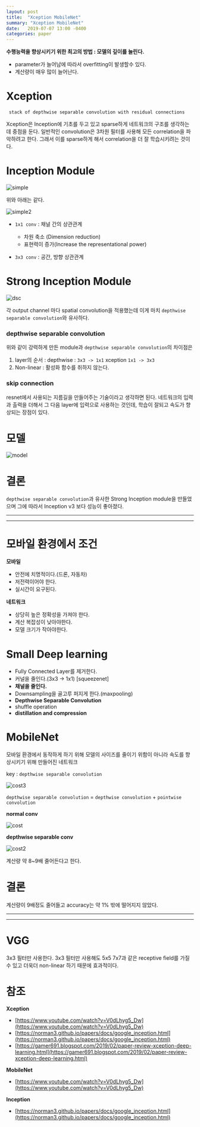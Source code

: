 ```yaml
---
layout: post
title:  "Xception MobileNet"
summary: "Xception MobileNet"
date:   2019-07-07 13:00 -0400
categories: paper
---
```


**수행능력을 향상시키기 위한 최고의 방법 : 모델의 깊이를 늘린다.**
  + parameter가 늘어남에 따라서 overfitting이 발생할수 있다.
  + 계산량이 매우 많이 늘어난다.

# Xception

` stack of depthwise separable convolution with residual connections`

Xception은 Inception에 기초를 두고 있고 sparse하게 네트워크의 구조를 생각하는데 중점을 둔다. 일반적인 convolution은 3차원 필터를 사용해 모든 correlation을 파악하려고 한다. 그래서 이를 sparse하게 해서 correlation을 더 잘 학습시키려는 것이다.

# Inception Module



![simple](/assets/img/post_img/xception/simple.PNG)



위와 아래는 같다.



![simple2](/assets/img/post_img/xception/simple2.PNG)



- `1x1 conv` : 채널 간의 상관관계
  + 차원 축소 (Dimension reduction)
  + 표현력이 증가(Increase the representational power)

- `3x3 conv` : 공간, 방향 상관관계

# Strong Inception Module



![dsc](/assets/img/post_img/xception/dsc.PNG)



각 output channel 마다 spatial convolution을 적용했는데 이게 마치 `depthwise separable convolution`와 유사하다.

### depthwise separable convolution
위와 같이 강력하게 만든 module과 `depthwise separable convolution`의 차이점은

1. layer의 순서 : depthwise : `3x3 -> 1x1` xception `1x1 -> 3x3`
2. Non-linear : 활성화 함수를 취하지 않는다.

### skip connection

resnet에서 사용되는 지름길을 만들어주는 기술이라고 생각하면 된다. 네트워크의 입력과 출력을 더해서 그 다음 layer에 입력으로 사용하는 것인데, 학습이 잘되고 속도가 향상되는 장점이 있다.

# 모델



![model](/assets/img/post_img/xception/model.PNG)



# 결론
`depthwise separable convolution`과 유사한 Strong Inception module을 만들었으며 그에 따라서 Inception v3 보다 성능이 좋아졌다.

---
---

# 모바일 환경에서 조건

**모바일**

- 안전에 치명적이다.(드론, 자동차)
- 저전력이어야 한다.
- 실시간이 요구된다.

**네트워크**

- 상당히 높은 정확성을 가져야 한다.
- 계산 복잡성이 낮아야한다.
- 모델 크기가 작아야한다.

# Small Deep learning
- Fully Connected Layer를 제거한다.
- 커널을 줄인다.(3x3 -> 1x1) [squeezenet]
- **채널을 줄인다.**
- Downsampling을 골고루 퍼지게 한다.(maxpooling)
- **Depthwise Separable Convolution**
- shuffle operation
- **distillation and compression**

# MobileNet
모바일 환경에서 동작하게 하기 위해 모델의 사이즈를 줄이기 위함이 아니라 속도를 향상시키기 위해 만들어진 네트워크

key : `depthwise separable convolution`



![cost3](/assets/img/post_img/xception/cost3.PNG)



`depthwise separable convolution` = `depthwise convolution` + `pointwise convolution`

**normal conv**



![cost](/assets/img/post_img/xception/cost.PNG)



**depthwise separable conv**



![cost2](/assets/img/post_img/xception/cost2.PNG)



계산량 약 8~9배 줄어든다고 한다.

# 결론
계산량이 9배정도 줄어들고 accuracy는 약 1% 밖에 떨어지지 않았다.

---
---

# VGG
3x3 필터만 사용한다. 3x3 필터만 사용해도 5x5 7x7과 같은 receptive field를 가질 수 있고 더욱더 non-linear 하기 때문에 효과적이다.

# 참조

**Xception**
- [https://www.youtube.com/watch?v=V0dLhyg5_Dw](https://www.youtube.com/watch?v=V0dLhyg5_Dw)
- [https://norman3.github.io/papers/docs/google_inception.html](https://norman3.github.io/papers/docs/google_inception.html)
- [https://gamer691.blogspot.com/2019/02/paper-review-xception-deep-learning.html](https://gamer691.blogspot.com/2019/02/paper-review-xception-deep-learning.html)

**MobileNet**
- [https://www.youtube.com/watch?v=V0dLhyg5_Dw](https://www.youtube.com/watch?v=V0dLhyg5_Dw)

**Inception**
- [https://norman3.github.io/papers/docs/google_inception.html](https://norman3.github.io/papers/docs/google_inception.html)
